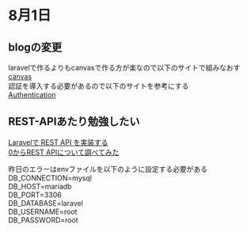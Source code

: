 # 8月1日
## blogの変更
laravelで作るよりもcanvasで作る方が楽なので以下のサイトで組みなおす  
[canvas](https://github.com/cnvs/canvas)  
認証を導入する必要があるので以下のサイトを参考にする  
[Authentication](https://laravel.com/docs/master/authentication)

## REST-APIあたり勉強したい
[Laravelで REST API を実装する](https://noumenon-th.net/programming/2020/02/12/laravel-api/)  
[0からREST APIについて調べてみた](https://qiita.com/masato44gm/items/dffb8281536ad321fb08)

昨日のエラーはenvファイルを以下のように設定する必要がある  
DB_CONNECTION=mysql  
DB_HOST=mariadb  
DB_PORT=3306  
DB_DATABASE=laravel  
DB_USERNAME=root  
DB_PASSWORD=root  
